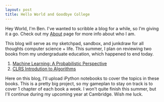 ```yaml
---
layout: post
title: Hello World and Goodbye College  
---
```


Hey World, I'm Ben. I've wanted to scribble a blog for a while, so I'm giving it a go. Check out my <a href='https://bkompa.github.io/about/'>About</a> page for more info about who I am. 

This blog will serve as my sketchpad, sandbox, and junkdraw for all thoughts computer science + life. This summer, I plan on reviewing two books from my undergraduate education, which happened to end today. 
1. <a href='https://www.amazon.com/Machine-Learning-Probabilistic-Perspective-Computation/dp/0262018020/ref=sr_1_1?ie=UTF8&qid=1494395422&sr=8-1&keywords=machine+learning+a+probabilistic+perspective'>Machine Learning: A Probabilistic Perspective</a>
2. <a href='https://www.amazon.com/Introduction-Algorithms-3rd-MIT-Press/dp/0262033844/ref=sr_1_1?ie=UTF8&qid=1494395590&sr=8-1&keywords=clrs+algorithms'>CLRS Introdution to Algorithms</a>

Here on this blog, I'll upload iPython notebooks to cover the topics in these books. This is a pretty big project, so my gameplan to stay on track is to cover 1 chapter of each book a week. I won't quite finish this summer, but I'll continue during my upcoming year at Cambridge. Wish me luck. 


